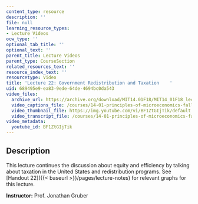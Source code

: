 ```yaml
---
content_type: resource
description: ''
file: null
learning_resource_types:
- Lecture Videos
ocw_type: ''
optional_tab_title: ''
optional_text: ''
parent_title: Lecture Videos
parent_type: CourseSection
related_resources_text: ''
resource_index_text: ''
resourcetype: Video
title: 'Lecture 22: Government Redistribution and Taxation    '
uid: 689495e9-ea83-9ede-64de-4694bc0da543
video_files:
  archive_url: https://archive.org/download/MIT14.01F18/MIT14_01F18_lec22_300k.mp4
  video_captions_file: /courses/14-01-principles-of-microeconomics-fall-2018/d82e319817b0576b8cd41171ec301d2e_BF1ZtGIjTik.vtt
  video_thumbnail_file: https://img.youtube.com/vi/BF1ZtGIjTik/default.jpg
  video_transcript_file: /courses/14-01-principles-of-microeconomics-fall-2018/ace8064c576643aea27858ca5351e4c3_BF1ZtGIjTik.pdf
video_metadata:
  youtube_id: BF1ZtGIjTik
---
```


Description
-----------

This lecture continues the discussion about equity and efficiency by talking about taxation in the United States and redistribution programs. See [Handout 22]({{< baseurl >}}/pages/lecture-notes) for relevant graphs for this lecture.

**Instructor:** Prof. Jonathan Gruber